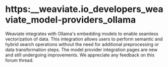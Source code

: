 # https:\_\_weaviate.io_developers_weaviate_model-providers_ollama

Weaviate integrates with Ollama's embedding models to enable seamless vectorization of data. This integration allows users to perform semantic and hybrid search operations without the need for additional preprocessing or data transformation steps. The model provider integration pages are new and still undergoing improvements. We appreciate any feedback on this forum thread.
